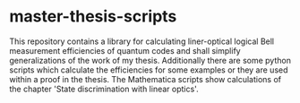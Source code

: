 # master-thesis-scripts
This repository contains a library for calculating liner-optical logical Bell measurement efficiencies of quantum codes and shall simplify generalizations of the work of my thesis.
Additionally there are some python scripts which calculate the efficiencies for some examples or they are used within a proof in the thesis. The Mathematica scripts show calculations of the chapter 'State discrimination with linear optics'.

